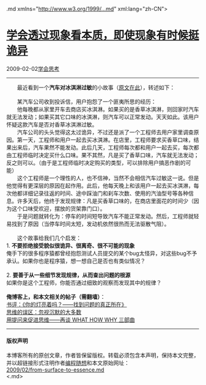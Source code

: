 <!DOCTYPE.md>
.md xmlns="http://www.w3.org/1999/...md" xml:lang="zh-CN">
<head>
<meta http-equiv="Content-Type" content="text.md; charset=utf-8" />
<meta name="generator" content="Python script by program.think@gmail.com" />
<meta name="provider" content="program-think.blogspot.com" />
<link type="text/css" rel="stylesheet" href="../../css/program-think.css" />
<title>学会透过现象看本质，即使现象有时候挺诡异 - 编程随想的博客</title>
</head>
<body>
<div id="main" style="width:100%;">
<h1><a href="../../index.md" title="回到首页">学会透过现象看本质，即使现象有时候挺诡异</a></h1>
<div class="post-info"><span class="date-header">2009-02-02</span><a href="../../tags/E5ADA6E4BC9AE6809DE88083.md" class="tag">学会思考</a> </div>
<hr>
<div class="post">
&#12288;&#12288;最近看到一个<b>汽车对冰淇淋过敏</b>的小故事（<a href="http://www.plant-maintenance.com/articles/pontiac....md" target="_blank" rel="nofollow">原文在此</a>），转述如下：<br /><br />&#12288;&#12288;某汽车公司收到投诉信，用户抱怨了一个匪夷所思的经历：<br />&#12288;&#12288;他每晚都从家里开车去商店买冰淇淋。如果买的是香草冰淇淋，则回家时汽车就无法发动；如果买其它口味的冰淇淋，则汽车可以正常发动。天天如此。该用户怀疑这款汽车是否对香草冰淇淋过敏。<!--program-think--><br />&#12288;&#12288;汽车公司的头头觉得这太过诡异，不过还是派了一个工程师去用户家里调查原因。第一天，工程师和用户一起去买冰淇淋。在店里，工程师要求买香草口味，结果出来后，汽车果然不能发动。此后几天，工程师每次都和用户一起去买，每次都由工程师临时决定买什么口味。果不其然，凡是买了香草口味，汽车就无法发动；反之则可以。（由于是工程师临时决定购买的类型，可以排除用户搞恶作剧的可能）<br />&#12288;&#12288;这个工程师是一个理性的人，也不信神，当然不会相信汽车过敏这一说。但是他觉得有更深层的原因在起作用。此后，他每天晚上和该用户一起去买冰淇淋，每次他都详细记录往返的时间、途中踩油门和刹车次数、使用的汽油型号等各种信息。许多天后，他终于发现规律：凡是买香草口味的，在商店里面花的时间少（因为这个口味受欢迎，摆放的货架靠门口）。<br />&#12288;&#12288;于是问题就转化为：停车的时间短导致汽车不能正常发动。然后，工程师就轻易找到了原因（当停车时间太短，发动机依然很热而无法驱散气阻）。<br /><br />&#12288;&#12288;这个故事给我们几个启发：<br />1. <b>不要拒绝接受貌似很诡异、很离奇、很不可能的现象</b><br />俺手下的很多程序猿都曾经抱怨测试人员提交的某个bug太怪异，对这些bug不予承认。如果你也是程序猿，想一想自己是否也有类似情况？<br /><br />2. <b>要善于从一些细节发现规律，从而查出问题的根源</b><br />如果你是这个工程师，你能否通过细致的观察而发现其中的规律？<br /><br /><b>俺博客上，和本文相关的帖子（需翻墙）</b>：<br /><a href="../../2009/07/book-review-are-your-lights-on.md">书评：《你的灯亮着吗？——找到问题的真正所在》</a><br /><a href="../../2010/07/silent-proof.md">思维的误区：忽视沉默的大多数</a><br /><a href="../../2012/03/think-what-how-why.md">用提问来促进思维——再谈 WHAT HOW WHY 三部曲</a><div class="blogger-post-footer">
</div>
<hr>
<div class="copyright">
<h4>版权声明</h4>
本博客所有的原创文章，作者皆保留版权。转载必须包含本声明，保持本文完整，并以超链接形式注明作者<a href="mailto:program.think@gmail.com">编程随想</a>和本文原始网址：<br>
<a href="2009/02/from-surface-to-essence.md">2009/02/from-surface-to-essence.md</a>
</div>
</div>
</body>
<.md>
